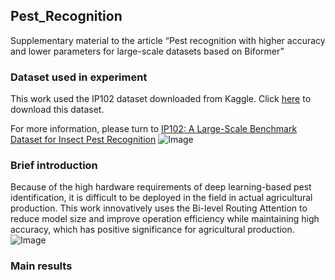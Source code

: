 ## Pest_Recognition
Supplementary material to the article “Pest recognition with higher accuracy and lower parameters for large-scale datasets based on Biformer”

### Dataset used in experiment
This work used the IP102 dataset downloaded from Kaggle. 
Click [here](https://www.kaggle.com/datasets/rtlmhjbn/ip02-dataset) to download this dataset.

For more information, please turn to [IP102: A Large-Scale Benchmark Dataset for Insect Pest Recognition](https://openaccess.thecvf.com/content_CVPR_2019/html/Wu_IP102_A_Large-Scale_Benchmark_Dataset_for_Insect_Pest_Recognition_CVPR_2019_paper.html)
![Image]([https://github.com/YongChaoLiang/Pest_Recognition/raw/main/figure/Fig2.png)

### Brief introduction
Because of the high hardware requirements of deep learning-based pest identification, it is difficult to be deployed in the field in actual agricultural production. This work innovatively uses the Bi-level Routing Attention to reduce model size and improve operation efficiency while maintaining high accuracy, which has positive significance for agricultural production.
![Image]([https://github.com/YongChaoLiang/Pest_Recognition/raw/master/figure/Fig1.png)

### Main results
